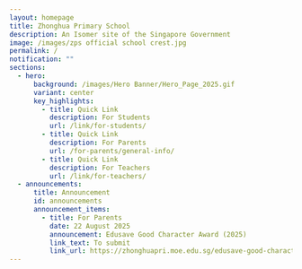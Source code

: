```yaml
---
layout: homepage
title: Zhonghua Primary School
description: An Isomer site of the Singapore Government
image: /images/zps official school crest.jpg
permalink: /
notification: ""
sections:
  - hero:
      background: /images/Hero Banner/Hero_Page_2025.gif
      variant: center
      key_highlights:
        - title: Quick Link
          description: For Students
          url: /link/for-students/
        - title: Quick Link
          description: For Parents
          url: /for-parents/general-info/
        - title: Quick Link
          description: For Teachers
          url: /link/for-teachers/
  - announcements:
      title: Announcement
      id: announcements
      announcement_items:
        - title: For Parents
          date: 22 August 2025
          announcement: Edusave Good Character Award (2025)
          link_text: To submit
          link_url: https://zhonghuapri.moe.edu.sg/edusave-good-character-award-2025/
---
```

